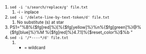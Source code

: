 1. `sed -i 's/search/replace/g' file.txt`
   1. -i - inplace
2. `sed -i '/delete-line-by-text-token/d' file.txt`
   1. No substitute (s) at star
3. PS1="%B%{$fg[red]%}[%{$fg[yellow]%}%n%{$fg[green]%}@%{$fg[blue]%}%M %{$fg[red]%}4.7.1]%{$reset_color%}$%b "
4. `sed -i '/*----*/d' file.txt`
   1. * = wildcard